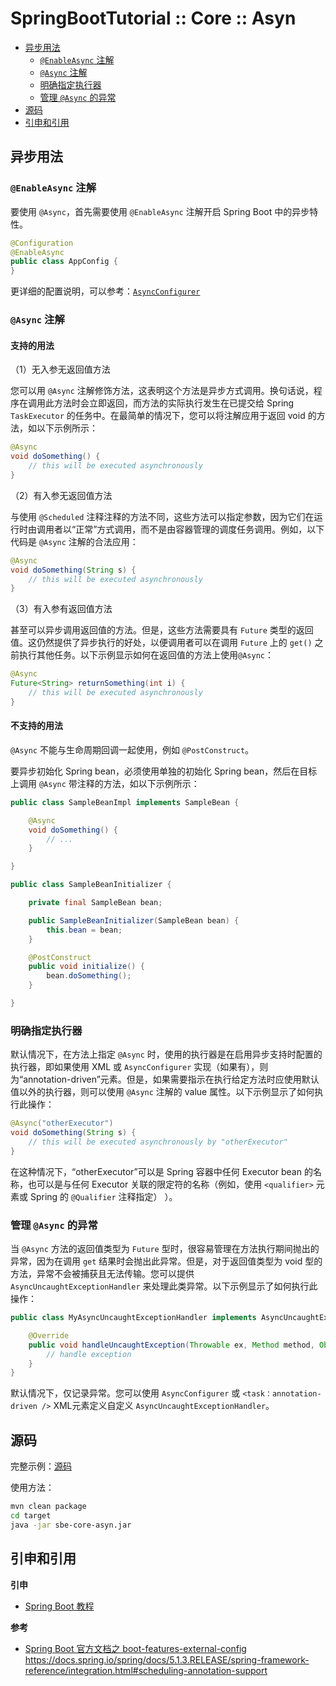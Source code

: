 # SpringBootTutorial :: Core :: Asyn

<!-- TOC depthFrom:2 depthTo:3 -->

- [异步用法](#异步用法)
    - [`@EnableAsync` 注解](#enableasync-注解)
    - [`@Async` 注解](#async-注解)
    - [明确指定执行器](#明确指定执行器)
    - [管理 `@Async` 的异常](#管理-async-的异常)
- [源码](#源码)
- [引申和引用](#引申和引用)

<!-- /TOC -->

## 异步用法

### `@EnableAsync` 注解

要使用 `@Async`，首先需要使用 `@EnableAsync` 注解开启 Spring Boot 中的异步特性。

```java
@Configuration
@EnableAsync
public class AppConfig {
}
```

更详细的配置说明，可以参考：[`AsyncConfigurer`](https://docs.spring.io/spring-framework/docs/current/javadoc-api/org/springframework/scheduling/annotation/AsyncConfigurer.html)

### `@Async` 注解

#### 支持的用法

（1）无入参无返回值方法

您可以用 `@Async` 注解修饰方法，这表明这个方法是异步方式调用。换句话说，程序在调用此方法时会立即返回，而方法的实际执行发生在已提交给 Spring `TaskExecutor` 的任务中。在最简单的情况下，您可以将注解应用于返回 void 的方法，如以下示例所示：

```java
@Async
void doSomething() {
    // this will be executed asynchronously
}
```

（2）有入参无返回值方法

与使用 `@Scheduled` 注释注释的方法不同，这些方法可以指定参数，因为它们在运行时由调用者以“正常”方式调用，而不是由容器管理的调度任务调用。例如，以下代码是 `@Async` 注解的合法应用：

```java
@Async
void doSomething(String s) {
    // this will be executed asynchronously
}
```

（3）有入参有返回值方法

甚至可以异步调用返回值的方法。但是，这些方法需要具有 `Future` 类型的返回值。这仍然提供了异步执行的好处，以便调用者可以在调用 `Future` 上的 `get()` 之前执行其他任务。以下示例显示如何在返回值的方法上使用`@Async`：

```java
@Async
Future<String> returnSomething(int i) {
    // this will be executed asynchronously
}
```

#### 不支持的用法

`@Async` 不能与生命周期回调一起使用，例如 `@PostConstruct`。

要异步初始化 Spring bean，必须使用单独的初始化 Spring bean，然后在目标上调用 `@Async` 带注释的方法，如以下示例所示：

```java
public class SampleBeanImpl implements SampleBean {

    @Async
    void doSomething() {
        // ...
    }

}

public class SampleBeanInitializer {

    private final SampleBean bean;

    public SampleBeanInitializer(SampleBean bean) {
        this.bean = bean;
    }

    @PostConstruct
    public void initialize() {
        bean.doSomething();
    }

}
```

### 明确指定执行器

默认情况下，在方法上指定 `@Async` 时，使用的执行器是在启用异步支持时配置的执行器，即如果使用 XML 或 `AsyncConfigurer` 实现（如果有），则为“annotation-driven”元素。但是，如果需要指示在执行给定方法时应使用默认值以外的执行器，则可以使用 `@Async` 注解的 value 属性。以下示例显示了如何执行此操作：

```java
@Async("otherExecutor")
void doSomething(String s) {
    // this will be executed asynchronously by "otherExecutor"
}
```

在这种情况下，“otherExecutor”可以是 Spring 容器中任何 Executor bean 的名称，也可以是与任何 Executor 关联的限定符的名称（例如，使用 `<qualifier>` 元素或 Spring 的 `@Qualifier` 注释指定） ）。

### 管理 `@Async` 的异常

当 `@Async` 方法的返回值类型为 `Future` 型时，很容易管理在方法执行期间抛出的异常，因为在调用 `get` 结果时会抛出此异常。但是，对于返回值类型为 void 型的方法，异常不会被捕获且无法传输。您可以提供 `AsyncUncaughtExceptionHandler` 来处理此类异常。以下示例显示了如何执行此操作：

```java
public class MyAsyncUncaughtExceptionHandler implements AsyncUncaughtExceptionHandler {

    @Override
    public void handleUncaughtException(Throwable ex, Method method, Object... params) {
        // handle exception
    }
}
```

默认情况下，仅记录异常。您可以使用 `AsyncConfigurer` 或 `<task：annotation-driven />` XML元素定义自定义 `AsyncUncaughtExceptionHandler`。

## 源码

完整示例：[源码](https://github.com/dunwu/spring-boot-tutorial/tree/master/codes/core/sbe-core-asyn)

使用方法：

```bash
mvn clean package
cd target
java -jar sbe-core-asyn.jar
```

## 引申和引用

**引申**

- [Spring Boot 教程](https://github.com/dunwu/spring-boot-tutorial)

**参考**

- [Spring Boot 官方文档之 boot-features-external-config](https://docs.spring.io/spring-boot/docs/current/reference/htmlsingle/#boot-features-external-config)
  https://docs.spring.io/spring/docs/5.1.3.RELEASE/spring-framework-reference/integration.html#scheduling-annotation-support
